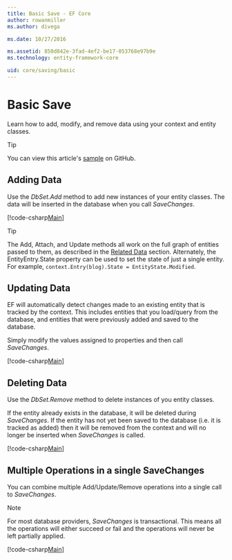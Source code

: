 ```yaml
---
title: Basic Save - EF Core
author: rowanmiller
ms.author: divega

ms.date: 10/27/2016

ms.assetid: 850d842e-3fad-4ef2-be17-053768e97b9e
ms.technology: entity-framework-core

uid: core/saving/basic
---
```

# Basic Save

Learn how to add, modify, and remove data using your context and entity classes.

> [!TIP]  
> You can view this article's [sample](https://github.com/aspnet/EntityFramework.Docs/tree/master/samples/core/Saving/Saving/Basics/) on GitHub.

## Adding Data

Use the *DbSet.Add* method to add new instances of your entity classes. The data will be inserted in the database when you call *SaveChanges*.

[!code-csharp[Main](../../../samples/core/Saving/Saving/Basics/Sample.cs#Add)]

> [!TIP]  
> The Add, Attach, and Update methods all work on the full graph of entities passed to them, as described in the [Related Data](related-data.md) section. Alternately, the EntityEntry.State property can be used to set the state of just a single entity. For example, `context.Entry(blog).State = EntityState.Modified`.

## Updating Data

EF will automatically detect changes made to an existing entity that is tracked by the context. This includes entities that you load/query from the database, and entities that were previously added and saved to the database.

Simply modify the values assigned to properties and then call *SaveChanges*.

[!code-csharp[Main](../../../samples/core/Saving/Saving/Basics/Sample.cs#Update)]

## Deleting Data

Use the *DbSet.Remove* method to delete instances of you entity classes.

If the entity already exists in the database, it will be deleted during *SaveChanges*. If the entity has not yet been saved to the database (i.e. it is tracked as added) then it will be removed from the context and will no longer be inserted when *SaveChanges* is called.

[!code-csharp[Main](../../../samples/core/Saving/Saving/Basics/Sample.cs#Remove)]

## Multiple Operations in a single SaveChanges

You can combine multiple Add/Update/Remove operations into a single call to *SaveChanges*.

> [!NOTE]  
> For most database providers, *SaveChanges* is transactional. This means  all the operations will either succeed or fail and the operations will never be left partially applied.

[!code-csharp[Main](../../../samples/core/Saving/Saving/Basics/Sample.cs#MultipleOperations)]
